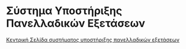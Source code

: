 # Σύστημα Υποστήριξης Πανελλαδικών Εξετάσεων 

[Κεντρική Σελίδα συστήματος υποστήριξης πανελλαδικών εξετάσεων](https://gitlab.com/softeng-2021-22/team04/-/blob/main/docs/markdown/soft-requirements.md)
